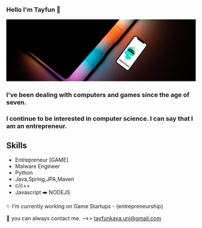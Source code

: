 ### Hello I'm Tayfun 👋
![](https://github.com/TAYFUN-KAYA/Tayfun-Kaya/blob/main/Tayfun%20Kaya.png)

### I've been dealing with computers and games since the age of seven.
### I continue to be interested in computer science. I can say that I am an entrepreneur.

Skills
------
- Entrepreneur [GAME] 
- Malware Engineer
- Python
- Java,Spring,JPA,Maven
- c/c++
- Javascript ➡️ NODEJS

✨ I’m currently working on Game Startups - {entrepreneurship} 

💬 you can always contact me. -->> tayfunkaya.uni@gmail.com 

